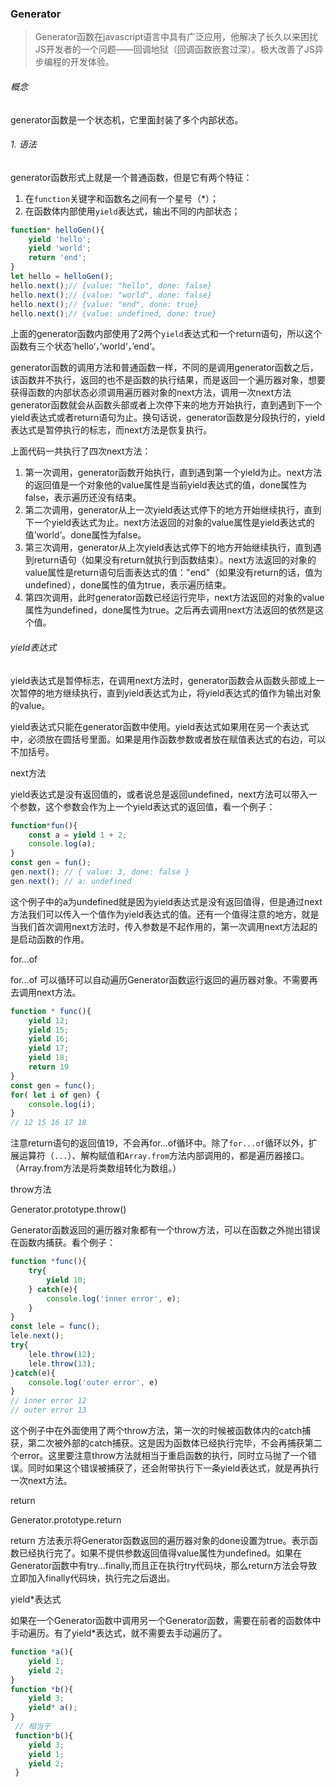 ###  Generator

> Generator函数在javascript语言中具有广泛应用，他解决了长久以来困扰JS开发者的一个问题——回调地狱（回调函数嵌套过深）。极大改善了JS异步编程的开发体验。

###### 概念

generator函数是一个状态机，它里面封装了多个内部状态。

###### 1. 语法

generator函数形式上就是一个普通函数，但是它有两个特征：

1. 在`function`关键字和函数名之间有一个星号（*）；
2. 在函数体内部使用`yield`表达式，输出不同的内部状态；

```javascript
function* helloGen(){
    yield 'hello';
    yield 'world';
    return 'end';
}
let hello = helloGen();
hello.next();// {value: "hello", done: false}
hello.next();// {value: "world", done: false}
hello.next();// {value: "end", done: true}
hello.next();// {value: undefined, done: true}
```

上面的generator函数内部使用了2两个`yield`表达式和一个return语句，所以这个函数有三个状态’hello‘，’world‘，’end‘。

generator函数的调用方法和普通函数一样，不同的是调用generator函数之后，该函数并不执行，返回的也不是函数的执行结果，而是返回一个遍历器对象，想要获得函数的内部状态必须调用遍历器对象的next方法，调用一次next方法generator函数就会从函数头部或者上次停下来的地方开始执行，直到遇到下一个yield表达式或者return语句为止。换句话说，generator函数是分段执行的，yield表达式是暂停执行的标志，而next方法是恢复执行。

上面代码一共执行了四次next方法：

1. 第一次调用，generator函数开始执行，直到遇到第一个yield为止。next方法的返回值是一个对象他的value属性是当前yield表达式的值，done属性为false，表示遍历还没有结束。
2. 第二次调用，generator从上一次yield表达式停下的地方开始继续执行，直到下一个yield表达式为止。next方法返回的对象的value属性是yield表达式的值’world‘。done属性为false。
3. 第三次调用，generator从上次yield表达式停下的地方开始继续执行，直到遇到return语句（如果没有return就执行到函数结束）。next方法返回的对象的value属性是return语句后面表达式的值："end"（如果没有return的话，值为undefined），done属性的值为true，表示遍历结束。
4. 第四次调用，此时generator函数已经运行完毕，next方法返回的对象的value属性为undefined，done属性为true。之后再去调用next方法返回的依然是这个值。

###### yield表达式

yield表达式是暂停标志，在调用next方法时，generator函数会从函数头部或上一次暂停的地方继续执行，直到yield表达式为止，将yield表达式的值作为输出对象的value。

yield表达式只能在generator函数中使用。yield表达式如果用在另一个表达式中，必须放在圆括号里面。如果是用作函数参数或者放在赋值表达式的右边，可以不加括号。

next方法

yield表达式是没有返回值的，或者说总是返回undefined，next方法可以带入一个参数，这个参数会作为上一个yield表达式的返回值，看一个例子：

```javascript
function*fun(){
    const a = yield 1 + 2;
    console.log(a);
}
const gen = fun();
gen.next(); // { value: 3, done: false }
gen.next(); // a: undefined
```

这个例子中的a为undefined就是因为yield表达式是没有返回值得，但是通过next方法我们可以传入一个值作为yield表达式的值。还有一个值得注意的地方，就是当我们首次调用next方法时，传入参数是不起作用的，第一次调用next方法起的是启动函数的作用。

for...of

for...of 可以循环可以自动遍历Generator函数运行返回的遍历器对象。不需要再去调用next方法。

```javascript
function * func(){
    yield 12;
    yield 15;
    yield 16;
    yield 17;
    yield 18;
    return 19
}
const gen = func();
for( let i of gen) {
    console.log(i);
}
// 12 15 16 17 18 


```

注意return语句的返回值19，不会再for...of循环中。除了`for...of`循环以外，扩展运算符（`...`）、解构赋值和`Array.from`方法内部调用的，都是遍历器接口。（Array.from方法是将类数组转化为数组。）

throw方法

Generator.prototype.throw()

Generator函数返回的遍历器对象都有一个throw方法，可以在函数之外抛出错误在函数内捕获。看个例子：

```javascript
function *func(){
    try{
        yield 10;
    } catch(e){
        console.log('inner error', e);
    }
}
const lele = func();
lele.next();
try{
    lele.throw(12);
    lele.throw(13);
}catch(e){
    console.log('outer error', e)
}
// inner error 12
// outer error 13
```

这个例子中在外面使用了两个throw方法，第一次的时候被函数体内的catch捕获，第二次被外部的catch捕获。这是因为函数体已经执行完毕，不会再捕获第二个error。这里要注意throw方法就相当于重启函数的执行，同时立马抛了一个错误。同时如果这个错误被捕获了，还会附带执行下一条yield表达式，就是再执行一次next方法。

return

Generator.prototype.return

return 方法表示将Generator函数返回的遍历器对象的done设置为true。表示函数已经执行完了。如果不提供参数返回值得value属性为undefined。如果在Generator函数中有try...finally,而且正在执行try代码块，那么return方法会导致立即加入finally代码块，执行完之后退出。

yield*表达式

如果在一个Generator函数中调用另一个Generator函数，需要在前者的函数体中手动遍历。有了yield*表达式，就不需要去手动遍历了。

```javascript
function *a(){
    yield 1;
    yield 2;
}
function *b(){
    yield 3;
    yield* a();
}
 // 相当于
 function*b(){
 	yield 3;
 	yield 1;
 	yield 2;
 }
```

